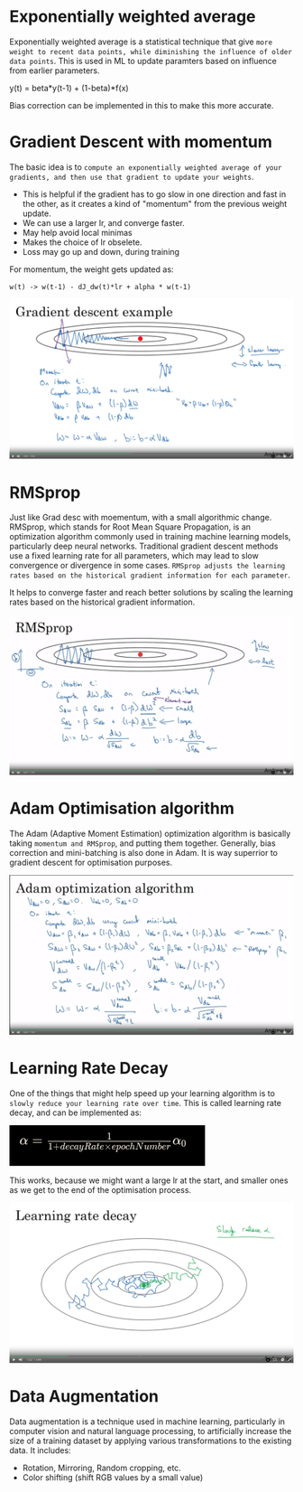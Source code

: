 # Exponentially weighted average
Exponentially weighted average is a statistical technique that give `more weight to recent data points, while diminishing the influence of older data points`. This is used in ML to update paramters based on influence from earlier parameters.

y(t) = beta*y(t-1) + (1-beta)*f(x)

Bias correction can be implemented in this to make this more accurate.

# Gradient Descent with momentum
The basic idea is to `compute an exponentially weighted average of your gradients, and then use that gradient to update your weights`.

- This is helpful if the gradient has to go slow in one direction and fast in the other, as it creates a kind of "momentum" from the previous weight update. 
- We can use a larger lr, and converge faster. 
- May help avoid local minimas
- Makes the choice of lr obselete.
- Loss may go up and down, during training

For momentum, the weight gets updated as:

    w(t) -> w(t-1) - dJ_dw(t)*lr + alpha * w(t-1)

![Alt text](<Screenshot from 2023-10-12 21-11-00.png>)

# RMSprop
Just like Grad desc with moementum, with a small algorithmic change.
RMSprop, which stands for Root Mean Square Propagation, is an optimization algorithm commonly used in training machine learning models, particularly deep neural networks.
Traditional gradient descent methods use a fixed learning rate for all parameters, which may lead to slow convergence or divergence in some cases. `RMSprop adjusts the learning rates based on the historical gradient information for each parameter`.

It helps to converge faster and reach better solutions by scaling the learning rates based on the historical gradient information.

![Alt text](<Screenshot from 2023-10-12 21-24-45.png>)

# Adam Optimisation algorithm
The Adam (Adaptive Moment Estimation) optimization algorithm is basically taking `momentum and RMSprop`, and putting them together. Generally, bias correction and mini-batching is also done in Adam. It is way superrior to gradient descent for optimisation purposes.

![Alt text](<Screenshot from 2023-10-13 06-35-25.png>)

# Learning Rate Decay
One of the things that might help speed up your learning algorithm is to `slowly reduce your learning rate over time`. This is called learning rate decay, and can be implemented as:

![Alt text](<Screenshot from 2023-10-13 06-39-52.png>)

This works, because we might want a large lr at the start, and smaller ones as we get to the end of the optimisation process.

![Alt text](<Screenshot from 2023-10-13 06-41-27.png>)

# Data Augmentation
Data augmentation is a technique used in machine learning, particularly in computer vision and natural language processing, to artificially increase the size of a training dataset by applying various transformations to the existing data.
It includes:
 - Rotation, Mirroring, Random cropping, etc.
 - Color shifting (shift RGB values by a small value)